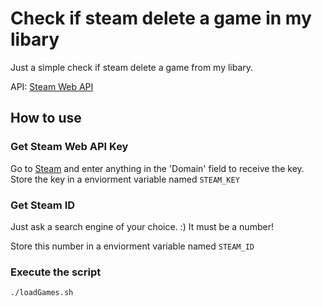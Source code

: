 # Check if steam delete a game in my libary
Just a simple check if steam delete a game from my libary.

API: [Steam Web API](https://developer.valvesoftware.com/wiki/Steam_Web_API#GetOwnedGames_.28v0001.29)


## How to use
### Get Steam Web API Key
Go to [Steam](https://steamcommunity.com/dev/apikey) and enter anything in the 'Domain' field to receive the key.
Store the key in a enviorment variable named ```STEAM_KEY``` 

### Get Steam ID
Just ask a search engine of your choice. :)
It must be a number!

Store this number in a enviorment variable named ```STEAM_ID```


### Execute the script
```
./loadGames.sh
```
